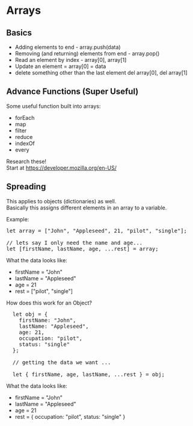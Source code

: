 # Arrays

## Basics
- Adding elements to end - array.push(data)
- Removing (and returning) elements from end - array.pop()
- Read an element by index - array[0], array[1]
- Update an element = array[0] = data
- delete something other than the last element del array[0], del array[1]

## Advance Functions (Super Useful)

Some useful function built into arrays:
- forEach
- map
- filter
- reduce
- indexOf
- every

Research these!  
Start at 
https://developer.mozilla.org/en-US/


## Spreading

This applies to objects (dictionaries) as well.  
Basically this assigns different elements in an array to a variable.

Example:
<pre>
let array = ["John", "Appleseed", 21, "pilot", "single"];

// lets say I only need the name and age...
let [firstName, lastName, age, ...rest] = array;
</pre>

What the data looks like:  
- firstName = "John"
- lastName = "Appleseed"
- age = 21
- rest = ["pilot", "single"]

How does this work for an Object?

<pre>
  let obj = {
    firstName: "John",
    lastName: "Appleseed",
    age: 21,
    occupation: "pilot",
    status: "single"
  };

  // getting the data we want ...

  let { firstName, age, lastName, ...rest } = obj;
</pre>

What the data looks like:  
- firstName = "John"
- lastName = "Appleseed"
- age = 21
- rest = { occupation: "pilot", status: "single" }

